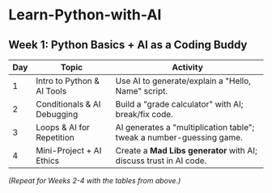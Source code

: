 # Learn-Python-with-AI
## **Week 1: Python Basics + AI as a Coding Buddy**  
| Day | Topic                          | Activity                                                                 |
|-----|--------------------------------|--------------------------------------------------------------------------|
| 1   | Intro to Python & AI Tools     | Use AI to generate/explain a "Hello, Name" script.                       |
| 2   | Conditionals & AI Debugging    | Build a "grade calculator" with AI; break/fix code.                      |
| 3   | Loops & AI for Repetition      | AI generates a "multiplication table"; tweak a number-guessing game.     |
| 4   | Mini-Project + AI Ethics       | Create a **Mad Libs generator** with AI; discuss trust in AI code.       |

*(Repeat for Weeks 2-4 with the tables from above.)*

